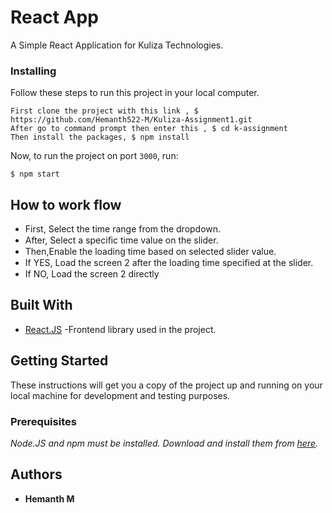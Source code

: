 # React App

A Simple React Application for Kuliza Technologies.

### Installing

Follow these steps to run this project in your local computer.



```
First clone the project with this link , $ https://github.com/Hemanth522-M/Kuliza-Assignment1.git
After go to command prompt then enter this , $ cd k-assignment
Then install the packages, $ npm install
```

Now, to run the project on port `3000`, run:

```
$ npm start
```
## How to work flow
* First, Select the time range from the dropdown.
* After, Select a speciﬁc time value on the slider.
* Then,Enable the loading time based on selected slider value.
* If YES, Load the screen 2 after the loading time speciﬁed at the slider.
* If NO, Load the screen 2 directly

## Built With

- [React.JS](https://reactjs.org/) -Frontend library used in the project.

## Getting Started

These instructions will get you a copy of the project up and running on your local machine for development and testing purposes.

### Prerequisites

_Node.JS and npm must be installed. Download and install them from [here](https://nodejs.org)._

## Authors

- **Hemanth M**

